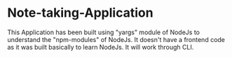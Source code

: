 # Note-taking-Application
This Application has been built using "yargs" module of NodeJs to understand the "npm-modules" of NodeJs. It doesn't have a frontend code as it was built basically to learn NodeJs. It will work through CLI.

